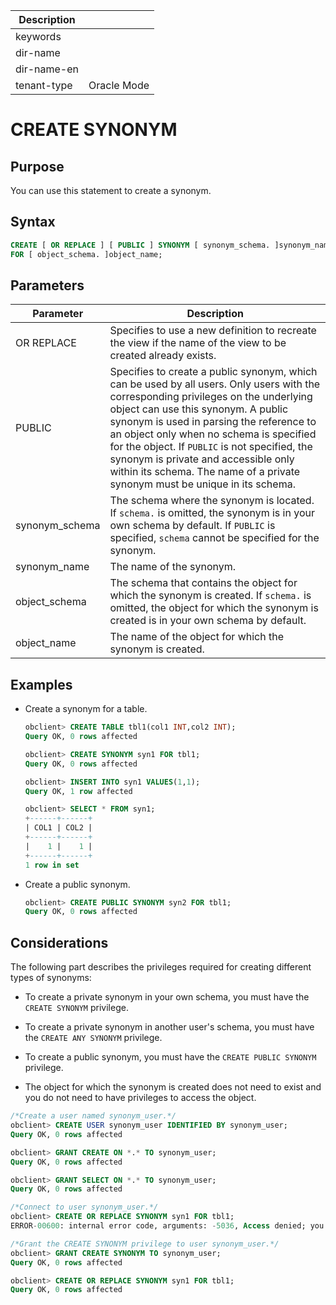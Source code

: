 | Description   |                 |
|---------------|-----------------|
| keywords      |                 |
| dir-name      |                 |
| dir-name-en   |                 |
| tenant-type   | Oracle Mode     |

# CREATE SYNONYM

## Purpose

You can use this statement to create a synonym.

## Syntax

```sql
CREATE [ OR REPLACE ] [ PUBLIC ] SYNONYM [ synonym_schema. ]synonym_name
FOR [ object_schema. ]object_name;
```

## Parameters

| Parameter | Description |
|----------------|-------------------------------------------------------------------------------------------------------------------------------------------------------------------------------------------------|
| OR REPLACE | Specifies to use a new definition to recreate the view if the name of the view to be created already exists.  |
| PUBLIC | Specifies to create a public synonym, which can be used by all users. Only users with the corresponding privileges on the underlying object can use this synonym. A public synonym is used in parsing the reference to an object only when no schema is specified for the object. If `PUBLIC` is not specified, the synonym is private and accessible only within its schema. The name of a private synonym must be unique in its schema.  |
| synonym_schema | The schema where the synonym is located. If `schema.` is omitted, the synonym is in your own schema by default. If `PUBLIC` is specified, `schema` cannot be specified for the synonym.  |
| synonym_name | The name of the synonym.  |
| object_schema | The schema that contains the object for which the synonym is created. If `schema.` is omitted, the object for which the synonym is created is in your own schema by default.  |
| object_name | The name of the object for which the synonym is created.  |

## Examples

* Create a synonym for a table.

   ```sql
   obclient> CREATE TABLE tbl1(col1 INT,col2 INT);
   Query OK, 0 rows affected

   obclient> CREATE SYNONYM syn1 FOR tbl1;
   Query OK, 0 rows affected

   obclient> INSERT INTO syn1 VALUES(1,1);
   Query OK, 1 row affected

   obclient> SELECT * FROM syn1;
   +------+------+
   | COL1 | COL2 |
   +------+------+
   |    1 |    1 |
   +------+------+
   1 row in set
   ```

* Create a public synonym.

   ```sql
   obclient> CREATE PUBLIC SYNONYM syn2 FOR tbl1;
   Query OK, 0 rows affected
   ```

## Considerations

The following part describes the privileges required for creating different types of synonyms:

* To create a private synonym in your own schema, you must have the `CREATE SYNONYM` privilege.

* To create a private synonym in another user's schema, you must have the `CREATE ANY SYNONYM` privilege.

* To create a public synonym, you must have the `CREATE PUBLIC SYNONYM` privilege.

* The object for which the synonym is created does not need to exist and you do not need to have privileges to access the object.

```sql
/*Create a user named synonym_user.*/
obclient> CREATE USER synonym_user IDENTIFIED BY synonym_user;
Query OK, 0 rows affected

obclient> GRANT CREATE ON *.* TO synonym_user;
Query OK, 0 rows affected

obclient> GRANT SELECT ON *.* TO synonym_user;
Query OK, 0 rows affected

/*Connect to user synonym_user.*/
obclient> CREATE OR REPLACE SYNONYM syn1 FOR tbl1;
ERROR-00600: internal error code, arguments: -5036, Access denied; you need (at least one of) the CREATE SYNONYM privilege(s) for this operation

/*Grant the CREATE SYNONYM privilege to user synonym_user.*/
obclient> GRANT CREATE SYNONYM TO synonym_user;
Query OK, 0 rows affected

obclient> CREATE OR REPLACE SYNONYM syn1 FOR tbl1;
Query OK, 0 rows affected
```
